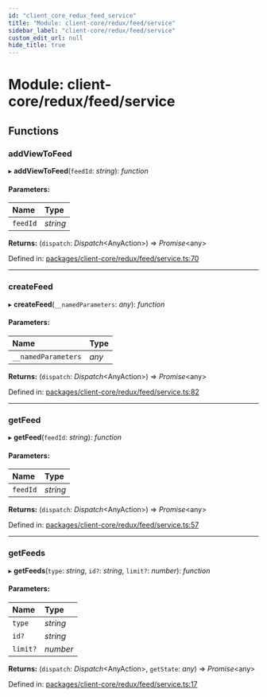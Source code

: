 ```yaml
---
id: "client_core_redux_feed_service"
title: "Module: client-core/redux/feed/service"
sidebar_label: "client-core/redux/feed/service"
custom_edit_url: null
hide_title: true
---
```


# Module: client-core/redux/feed/service

## Functions

### addViewToFeed

▸ **addViewToFeed**(`feedId`: *string*): *function*

#### Parameters:

Name | Type |
:------ | :------ |
`feedId` | *string* |

**Returns:** (`dispatch`: *Dispatch*<AnyAction\>) => *Promise*<any\>

Defined in: [packages/client-core/redux/feed/service.ts:70](https://github.com/xr3ngine/xr3ngine/blob/9d253dc38/packages/client-core/redux/feed/service.ts#L70)

___

### createFeed

▸ **createFeed**(`__namedParameters`: *any*): *function*

#### Parameters:

Name | Type |
:------ | :------ |
`__namedParameters` | *any* |

**Returns:** (`dispatch`: *Dispatch*<AnyAction\>) => *Promise*<any\>

Defined in: [packages/client-core/redux/feed/service.ts:82](https://github.com/xr3ngine/xr3ngine/blob/9d253dc38/packages/client-core/redux/feed/service.ts#L82)

___

### getFeed

▸ **getFeed**(`feedId`: *string*): *function*

#### Parameters:

Name | Type |
:------ | :------ |
`feedId` | *string* |

**Returns:** (`dispatch`: *Dispatch*<AnyAction\>) => *Promise*<any\>

Defined in: [packages/client-core/redux/feed/service.ts:57](https://github.com/xr3ngine/xr3ngine/blob/9d253dc38/packages/client-core/redux/feed/service.ts#L57)

___

### getFeeds

▸ **getFeeds**(`type`: *string*, `id?`: *string*, `limit?`: *number*): *function*

#### Parameters:

Name | Type |
:------ | :------ |
`type` | *string* |
`id?` | *string* |
`limit?` | *number* |

**Returns:** (`dispatch`: *Dispatch*<AnyAction\>, `getState`: *any*) => *Promise*<any\>

Defined in: [packages/client-core/redux/feed/service.ts:17](https://github.com/xr3ngine/xr3ngine/blob/9d253dc38/packages/client-core/redux/feed/service.ts#L17)
